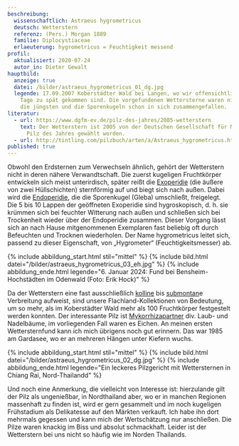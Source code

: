```yaml
---
beschreibung:
  wissenschaftlich: Astraeus hygrometricus
  deutsch: Wetterstern
  referenz: (Pers.) Morgan 1889
  familie: Diplocystiaceae
  erlaeuterung: hygrometricus = Feuchtigkeit messend
profil:
  aktualisiert: 2020-07-24
  autor_in: Dieter Gewalt
hauptbild:
  anzeige: true
  datei: /bilder/astraeus_hygrometricus_01_dg.jpg
  legende: 17.09.2007 Koberstädter Wald bei Langen, wo wir offensichtlich ein paar
    Tage zu spät gekommen sind. Die vorgefundenen Wettersterne waren nicht mehr
    die jüngsten und die Sporenkugeln schon in sich zusammengefallen.
literatur:
  - url: https://www.dgfm-ev.de/pilz-des-jahres/2005-wetterstern
    text: Der Wetterstern ist 2005 von der Deutschen Gesellschaft für Mykologie zum
      Pilz des Jahres gewählt worden.
  - url: http://tintling.com/pilzbuch/arten/a/Astraeus_hygrometricus.html
published: true
---
```

Obwohl den Erdsternen zum Verwechseln ähnlich, gehört der Wetterstern nicht in deren nähere Verwandtschaft. Die zuerst kugeligen Fruchtkörper entwickeln sich meist unterirdisch, später reißt die [Exoperidie](Exoperidie "Glossar") (die äußere von zwei Hüllschichten) sternförmig auf und biegt sich nach außen. Dabei wird die [Endoperidie](Endoperidie "Glossar"), die die Sporenkugel (Gleba) umschließt, freigelegt. Die 5 bis 10 Lappen der geöffneten Exoperidie sind hygroskopisch, d. h. sie krümmen sich bei feuchter Witterung nach außen und schließen sich bei Trockenheit wieder über der Endoperidie zusammen. Dieser Vorgang lässt sich an nach Hause mitgenommenen Exemplaren fast beliebig oft durch Befeuchten und Trocknen wiederholen. Der Name hygrometricus leitet sich, passend zu dieser Eigenschaft, von „Hygrometer“ (Feuchtigkeitsmesser) ab.

{% include abbildung_start.html stil="mittel" %}
{% include bild.html datei="/bilder/astraeus_hygrometricus_03_eh.jpg" %}
{% include abbildung_ende.html legende="6. Januar 2024: Fund bei Bensheim-Hochstädten im Odenwald (Foto: Erik Hock)" %}

Da der Wetterstern eine fast ausschließlich [kolline](kollin "Glossar") bis [submontan](submontan "Glossar")e Verbreitung aufweist, sind unsere Flachland-Kollektionen von Bedeutung, um so mehr, als im Koberstädter Wald mehr als 100 Fruchtkörper festgestelt werden konnten. Der interessante Pilz ist [Mykorrhizapartner](Mykorrhiza "Glossar") div. Laub- und Nadelbäume, im vorliegenden Fall waren es Eichen. An meinen ersten Wettersternfund kann ich mich übrigens noch gut erinnern. Das war 1985 am Gardasee, wo er an mehreren Hängen unter Kiefern wuchs. 

{% include abbildung_start.html stil="mittel" %}
{% include bild.html datei="/bilder/astraeus_hygrometricus_02_dg.jpg" %}
{% include abbildung_ende.html legende="Ein leckeres Pilzgericht mit Wettersternen in Chiang Rai, Nord-Thailandd" %}

Und noch eine Anmerkung, die vielleicht von Interesse ist: hierzulande gilt der Pilz als ungenießbar, in Nordthailand aber, wo er in manchen Regionen massenhaft zu finden ist, wird er gern gesammelt und im noch kugeligen Frühstadium als Delikatesse auf den Märkten verkauft. Ich habe ihn dort mehrmals gegessen und kann mich der Wertschätzung nur anschließen. Die Pilze waren knackig im Biss und absolut schmackhaft. Leider ist der Wetterstern bei uns nicht so häufig wie im Norden Thailands.